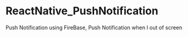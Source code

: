 # ReactNative_PushNotification
Push Notification using FireBase, Push Notification when I out of screen
